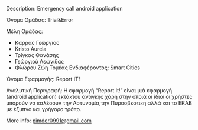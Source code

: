 Description: Emergency call android application

Όνομα Ομάδας: Trial&Error

Μέλη Ομάδας:

 * Kαρράς Γεώργιος
 * Kristo Aurela
 * Τρίγκας Θανάσης
 * Γεώργιού Λεώνιδας
 * Φλώρου Ζώη
Τομέας Ενδιαφέροντος: Smart Cities

Όνομα Εφαρμογής: Report ΙΤ!

Αναλυτική Περιγραφή: 
  Η εφαρμογή “Report It!” είναι μιά εφαρμογή (android application) εκτάκτου ανάγκης χάρη στην οποιά οι ίδιοι οι χρήστες μπορούν να
καλέσουν την Αστυνομία,την Πυροσβεστικη αλλά και το ΕΚΑΒ με έξυπνο και γρήγορο τρόπο.


More info: pimder0991@gmail.com
